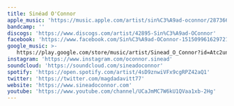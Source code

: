 ```yaml
---
title: Sinéad O'Connor
apple_music: 'https://music.apple.com/artist/sin%C3%A9ad-oconnor/287366'
bandcamp: ''
discogs: 'https://www.discogs.com/artist/42895-Sin%C3%A9ad-OConnor'
facebook: 'https://www.facebook.com/Sin%C3%A9ad-OConnor-151509961629721'
google_music: >-
   https://play.google.com/store/music/artist/Sinead_O_Connor?id=Atc2un6z7qlo5zcahq7ldwxe4cm
instagram: 'https://www.instagram.com/oconnor.sinead'
soundcloud: 'https://soundcloud.com/sineadoconnor'
spotify: 'https://open.spotify.com/artist/4sD9znwiVFx9cgRPZ42aQ1'
twitter: 'https://twitter.com/magdadavitt77'
website: 'https://www.sineadoconnor.com'
youtube: 'https://www.youtube.com/channel/UCaJmMC7W6kU1QVaa1xb-2Hg'
---
```

